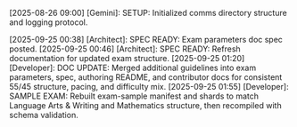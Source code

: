 <!-- Example log -->
[2025-08-26 09:00] [Gemini]: SETUP: Initialized comms directory structure and logging protocol.

<!-- example log -->
[2025-09-25 00:38] [Architect]: SPEC READY: Exam parameters doc spec posted.
[2025-09-25 00:46] [Architect]: SPEC READY: Refresh documentation for updated exam structure.
[2025-09-25 01:20] [Developer]: DOC UPDATE: Merged additional guidelines into exam parameters, spec, authoring README, and contributor docs for consistent 55/45 structure, pacing, and difficulty mix.
[2025-09-25 01:55] [Developer]: SAMPLE EXAM: Rebuilt exam-sample manifest and shards to match Language Arts & Writing and Mathematics structure, then recompiled with schema validation.
